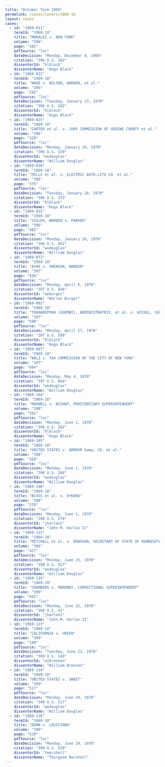 ```yaml
---
title: "October Term 1969"
permalink: /cases/loners/1969-10
layout: cases
cases:
  - id: "1969-011"
    termId: "1969-10"
    title: "MORALES v. NEW YORK"
    volume: "396"
    page: "102"
    pdfSource: "loc"
    dateDecision: "Monday, December 8, 1969"
    citation: "396 U.S. 102"
    dissenterId: "hlblack"
    dissenterName: "Hugo Black"
  - id: "1969-022"
    termId: "1969-10"
    title: "WADE v. WILSON, WARDEN, et al."
    volume: "396"
    page: "282"
    pdfSource: "loc"
    dateDecision: "Tuesday, January 13, 1970"
    citation: "396 U.S. 282"
    dissenterId: "hlblack"
    dissenterName: "Hugo Black"
  - id: "1969-025"
    termId: "1969-10"
    title: "CARTER et al. v. JURY COMMISSION OF GREENE COUNTY et al."
    volume: "396"
    page: "320"
    pdfSource: "loc"
    dateDecision: "Monday, January 19, 1970"
    citation: "396 U.S. 320"
    dissenterId: "wodouglas"
    dissenterName: "William Douglas"
  - id: "1969-030"
    termId: "1969-10"
    title: "MILLS et al. v. ELECTRIC AUTO-LITE CO. et al."
    volume: "396"
    page: "375"
    pdfSource: "loc"
    dateDecision: "Tuesday, January 20, 1970"
    citation: "396 U.S. 375"
    dissenterId: "hlblack"
    dissenterName: "Hugo Black"
  - id: "1969-035"
    termId: "1969-10"
    title: "SIGLER, WARDEN v. PARKER"
    volume: "396"
    page: "482"
    pdfSource: "loc"
    dateDecision: "Monday, January 26, 1970"
    citation: "396 U.S. 482"
    dissenterId: "wodouglas"
    dissenterName: "William Douglas"
  - id: "1969-072"
    termId: "1969-10"
    title: "ASHE v. SWENSON, WARDEN"
    volume: "397"
    page: "436"
    pdfSource: "loc"
    dateDecision: "Monday, April 6, 1970"
    citation: "397 U.S. 436"
    dissenterId: "weburger"
    dissenterName: "Warren Burger"
  - id: "1969-082"
    termId: "1969-10"
    title: "TOOAHNIPPAH (GOOMBI), ADMINISTRATRIX, et al. v. HICKEL, SECRETARY OF THE INTERIOR, et al."
    volume: "397"
    page: "598"
    pdfSource: "loc"
    dateDecision: "Monday, April 27, 1970"
    citation: "397 U.S. 598"
    dissenterId: "hlblack"
    dissenterName: "Hugo Black"
  - id: "1969-087"
    termId: "1969-10"
    title: "WALZ v. TAX COMMISSION OF THE CITY OF NEW YORK"
    volume: "397"
    page: "664"
    pdfSource: "loc"
    dateDecision: "Monday, May 4, 1970"
    citation: "397 U.S. 664"
    dissenterId: "wodouglas"
    dissenterName: "William Douglas"
  - id: "1969-104"
    termId: "1969-10"
    title: "MAXWELL v. BISHOP, PENITENTIARY SUPERINTENDENT"
    volume: "398"
    page: "262"
    pdfSource: "loc"
    dateDecision: "Monday, June 1, 1970"
    citation: "398 U.S. 262"
    dissenterId: "hlblack"
    dissenterName: "Hugo Black"
  - id: "1969-105"
    termId: "1969-10"
    title: "UNITED STATES v. ARMOUR &amp; CO. et al."
    volume: "398"
    page: "268"
    pdfSource: "loc"
    dateDecision: "Monday, June 1, 1970"
    citation: "398 U.S. 268"
    dissenterId: "wodouglas"
    dissenterName: "William Douglas"
  - id: "1969-106"
    termId: "1969-10"
    title: "BLOSS et al. v. DYKEMA"
    volume: "398"
    page: "278"
    pdfSource: "loc"
    dateDecision: "Monday, June 1, 1970"
    citation: "398 U.S. 278"
    dissenterId: "jharlan2"
    dissenterName: "John M. Harlan II"
  - id: "1969-115"
    termId: "1969-10"
    title: "MITCHELL et al. v. DONOVAN, SECRETARY OF STATE OF MINNESOTA, et al."
    volume: "398"
    page: "427"
    pdfSource: "loc"
    dateDecision: "Monday, June 15, 1970"
    citation: "398 U.S. 427"
    dissenterId: "wodouglas"
    dissenterName: "William Douglas"
  - id: "1969-119"
    termId: "1969-10"
    title: "CHAMBERS v. MARONEY, CORRECTIONAL SUPERINTENDENT"
    volume: "399"
    page: "042"
    pdfSource: "loc"
    dateDecision: "Monday, June 22, 1970"
    citation: "399 U.S. 42"
    dissenterId: "jharlan2"
    dissenterName: "John M. Harlan II"
  - id: "1969-123"
    termId: "1969-10"
    title: "CALIFORNIA v. GREEN"
    volume: "399"
    page: "149"
    pdfSource: "loc"
    dateDecision: "Tuesday, June 23, 1970"
    citation: "399 U.S. 149"
    dissenterId: "wjbrennan"
    dissenterName: "William Brennan"
  - id: "1969-134"
    termId: "1969-10"
    title: "UNITED STATES v. SWEET"
    volume: "399"
    page: "517"
    pdfSource: "loc"
    dateDecision: "Monday, June 29, 1970"
    citation: "399 U.S. 517"
    dissenterId: "wodouglas"
    dissenterName: "William Douglas"
  - id: "1969-136"
    termId: "1969-10"
    title: "DUNN v. LOUISIANA"
    volume: "399"
    page: "520"
    pdfSource: "loc"
    dateDecision: "Monday, June 29, 1970"
    citation: "399 U.S. 520"
    dissenterId: "tmarshall"
    dissenterName: "Thurgood Marshall"
---
```


